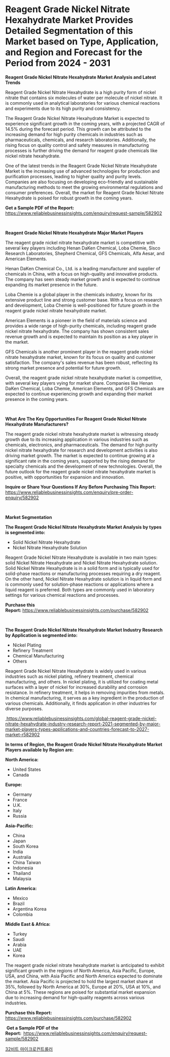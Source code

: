 <p><h1>Reagent Grade Nickel Nitrate Hexahydrate Market Provides Detailed Segmentation of this Market based on Type, Application, and Region and Forecast for the Period from 2024 - 2031</h1></p><p><strong>Reagent Grade Nickel Nitrate Hexahydrate Market Analysis and Latest Trends</strong></p>
<p><p>Reagent Grade Nickel Nitrate Hexahydrate is a high purity form of nickel nitrate that contains six molecules of water per molecule of nickel nitrate. It is commonly used in analytical laboratories for various chemical reactions and experiments due to its high purity and consistency.</p><p>The Reagent Grade Nickel Nitrate Hexahydrate Market is expected to experience significant growth in the coming years, with a projected CAGR of 14.5% during the forecast period. This growth can be attributed to the increasing demand for high purity chemicals in industries such as pharmaceuticals, chemicals, and research laboratories. Additionally, the rising focus on quality control and safety measures in manufacturing processes is further driving the demand for reagent grade chemicals like nickel nitrate hexahydrate.</p><p>One of the latest trends in the Reagent Grade Nickel Nitrate Hexahydrate Market is the increasing use of advanced technologies for production and purification processes, leading to higher quality and purity levels. Companies are also focusing on developing eco-friendly and sustainable manufacturing methods to meet the growing environmental regulations and consumer preferences. Overall, the market for Reagent Grade Nickel Nitrate Hexahydrate is poised for robust growth in the coming years.</p></p>
<p><strong>Get a Sample PDF of the Report:&nbsp;</strong> <a href="https://www.reliablebusinessinsights.com/enquiry/request-sample/582902">https://www.reliablebusinessinsights.com/enquiry/request-sample/582902</a></p>
<p>&nbsp;</p>
<p><strong>Reagent Grade Nickel Nitrate Hexahydrate Major Market Players</strong></p>
<p><p>The reagent grade nickel nitrate hexahydrate market is competitive with several key players including Henan DaKen Chemical, Loba Chemie, Sisco Research Laboratories, Shepherd Chemical, GFS Chemicals, Alfa Aesar, and American Elements. </p><p>Henan DaKen Chemical Co., Ltd. is a leading manufacturer and supplier of chemicals in China, with a focus on high-quality and innovative products. The company has seen steady market growth and is expected to continue expanding its market presence in the future. </p><p>Loba Chemie is a global player in the chemicals industry, known for its extensive product line and strong customer base. With a focus on research and development, Loba Chemie is well-positioned for future growth in the reagent grade nickel nitrate hexahydrate market.</p><p>American Elements is a pioneer in the field of materials science and provides a wide range of high-purity chemicals, including reagent grade nickel nitrate hexahydrate. The company has shown consistent sales revenue growth and is expected to maintain its position as a key player in the market.</p><p>GFS Chemicals is another prominent player in the reagent grade nickel nitrate hexahydrate market, known for its focus on quality and customer satisfaction. The company's sales revenue has been robust, reflecting its strong market presence and potential for future growth. </p><p>Overall, the reagent grade nickel nitrate hexahydrate market is competitive, with several key players vying for market share. Companies like Henan DaKen Chemical, Loba Chemie, American Elements, and GFS Chemicals are expected to continue experiencing growth and expanding their market presence in the coming years.</p></p>
<p>&nbsp;</p>
<p><strong>What Are The Key Opportunities For Reagent Grade Nickel Nitrate Hexahydrate Manufacturers?</strong></p>
<p><p>The reagent grade nickel nitrate hexahydrate market is witnessing steady growth due to its increasing application in various industries such as chemicals, electronics, and pharmaceuticals. The demand for high purity nickel nitrate hexahydrate for research and development activities is also driving market growth. The market is expected to continue growing at a significant rate in the coming years, supported by the rising demand for specialty chemicals and the development of new technologies. Overall, the future outlook for the reagent grade nickel nitrate hexahydrate market is positive, with opportunities for expansion and innovation.</p></p>
<p><strong>Inquire or Share Your Questions If Any Before Purchasing This Report:</strong> <a href="https://www.reliablebusinessinsights.com/enquiry/pre-order-enquiry/582902">https://www.reliablebusinessinsights.com/enquiry/pre-order-enquiry/582902</a></p>
<p>&nbsp;</p>
<p><strong>Market Segmentation</strong></p>
<p><strong>The Reagent Grade Nickel Nitrate Hexahydrate Market Analysis by types is segmented into:</strong></p>
<p><ul><li>Solid Nickel Nitrate Hexahydrate</li><li>Nickel Nitrate Hexahydrate Solution</li></ul></p>
<p><p>Reagent Grade Nickel Nitrate Hexahydrate is available in two main types: solid Nickel Nitrate Hexahydrate and Nickel Nitrate Hexahydrate solution. Solid Nickel Nitrate Hexahydrate is in a solid form and is typically used for solid-phase reactions or manufacturing processes requiring a dry reagent. On the other hand, Nickel Nitrate Hexahydrate solution is in liquid form and is commonly used for solution-phase reactions or applications where a liquid reagent is preferred. Both types are commonly used in laboratory settings for various chemical reactions and processes.</p></p>
<p><strong>Purchase this Report:&nbsp;</strong><a href="https://www.reliablebusinessinsights.com/purchase/582902">https://www.reliablebusinessinsights.com/purchase/582902</a></p>
<p>&nbsp;</p>
<p><strong>The Reagent Grade Nickel Nitrate Hexahydrate Market Industry Research by Application is segmented into:</strong></p>
<p><ul><li>Nickel Plating</li><li>Refinery Treatment</li><li>Chemical Manufacturing</li><li>Others</li></ul></p>
<p><p>Reagent Grade Nickel Nitrate Hexahydrate is widely used in various industries such as nickel plating, refinery treatment, chemical manufacturing, and others. In nickel plating, it is utilized for coating metal surfaces with a layer of nickel for increased durability and corrosion resistance. In refinery treatment, it helps in removing impurities from metals. In chemical manufacturing, it serves as a key ingredient in the production of various chemicals. Additionally, it finds application in other industries for diverse purposes.</p></p>
<p><a href="https://www.reliablebusinessinsights.com/global-reagent-grade-nickel-nitrate-hexahydrate-industry-research-report-2021-segmented-by-major-market-players-types-applications-and-countries-forecast-to-2027-market-r582902">&nbsp;https://www.reliablebusinessinsights.com/global-reagent-grade-nickel-nitrate-hexahydrate-industry-research-report-2021-segmented-by-major-market-players-types-applications-and-countries-forecast-to-2027-market-r582902</a></p>
<p><strong>In terms of Region, the Reagent Grade Nickel Nitrate Hexahydrate Market Players available by Region are:</strong></p>
<p>
    <p> <strong> North America: </strong>
        <ul>
            <li>United States</li>
            <li>Canada</li>
        </ul>
        </p> 
    <p> <strong> Europe: </strong>
        <ul>
            <li>Germany</li>
            <li>France</li>
            <li>U.K.</li>
            <li>Italy</li>
            <li>Russia</li>
        </ul>
        </p> 
    <p> <strong> Asia-Pacific: </strong>
        <ul>
            <li>China</li>
            <li>Japan</li>
            <li>South Korea</li>
            <li>India</li>
            <li>Australia</li>
            <li>China Taiwan</li>
            <li>Indonesia</li>
            <li>Thailand</li>
            <li>Malaysia</li>
        </ul>
        </p> 
    <p> <strong> Latin America: </strong>
        <ul>
            <li>Mexico</li>
            <li>Brazil</li>
            <li>Argentina Korea</li>
            <li>Colombia</li>
        </ul>
        </p> 
    <p> <strong> Middle East & Africa: </strong>
        <ul>
            <li>Turkey</li>
            <li>Saudi</li>
            <li>Arabia</li>
            <li>UAE</li>
            <li>Korea</li>
        </ul>
    </p>
    </p>
<p><p>The reagent grade nickel nitrate hexahydrate market is anticipated to exhibit significant growth in the regions of North America, Asia Pacific, Europe, USA, and China, with Asia Pacific and North America expected to dominate the market. Asia Pacific is projected to hold the largest market share at 35%, followed by North America at 30%, Europe at 20%, USA at 10%, and China at 5%. These regions are poised for substantial market expansion due to increasing demand for high-quality reagents across various industries.</p></p>
<p><strong>Purchase this Report: </strong><a href="https://www.reliablebusinessinsights.com/purchase/582902">https://www.reliablebusinessinsights.com/purchase/582902</a></p>
<p>&nbsp;<strong>Get a Sample PDF of the Report:&nbsp;&nbsp;</strong><a href="https://www.reliablebusinessinsights.com/enquiry/request-sample/582902">https://www.reliablebusinessinsights.com/enquiry/request-sample/582902</a></p>
<p><strong></strong></p>
<p><p><a href="https://github.com/Elenrrera7685/Market-Research-Report-List-1/blob/main/479934487100.md">32비트 마이크로컨트롤러</a></p></p>